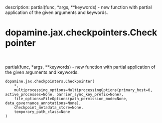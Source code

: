 description: partial(func, *args, **keywords) - new function with partial application of the given arguments and keywords.

<div itemscope itemtype="http://developers.google.com/ReferenceObject">
<meta itemprop="name" content="dopamine.jax.checkpointers.Checkpointer" />
<meta itemprop="path" content="Stable" />
</div>

# dopamine.jax.checkpointers.Checkpointer

<!-- Insert buttons and diff -->

<table class="tfo-notebook-buttons tfo-api nocontent" align="left">

</table>



partial(func, *args, **keywords) - new function with partial application of the given arguments and keywords.


<pre class="devsite-click-to-copy prettyprint lang-py tfo-signature-link">
<code>dopamine.jax.checkpointers.Checkpointer(
    *,
    multiprocessing_options=MultiprocessingOptions(primary_host=0, active_processes=None, barrier_sync_key_prefix=None),
    file_options=FileOptions(path_permission_mode=None, data_governance_annotations=None),
    checkpoint_metadata_store=None,
    temporary_path_class=None
)
</code></pre>



<!-- Placeholder for "Used in" -->
